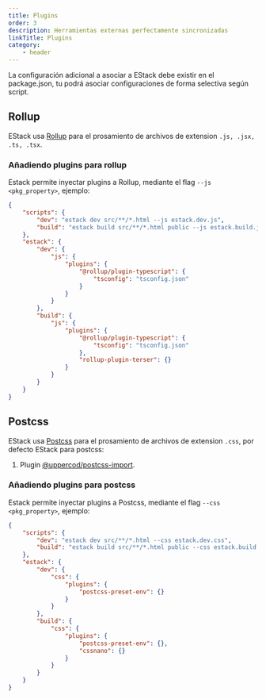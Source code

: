 ```yaml
---
title: Plugins
order: 3
description: Herramientas externas perfectamente sincronizadas
linkTitle: Plugins
category:
    - header
---
```


La configuración adicional a asociar a EStack debe existir en el package.json, tu podrá asociar configuraciones de forma selectiva según script.

## Rollup

EStack usa [Rollup](https://rollupjs.org/guide/en/) para el prosamiento de archivos de extension `.js, .jsx, .ts, .tsx`.

### Añadiendo plugins para rollup

Estack permite inyectar plugins a Rollup, mediante el flag `--js <pkg_property>`, ejemplo:

```json
{
    "scripts": {
        "dev": "estack dev src/**/*.html --js estack.dev.js",
        "build": "estack build src/**/*.html public --js estack.build.js"
    },
    "estack": {
        "dev": {
            "js": {
                "plugins": {
                    "@rollup/plugin-typescript": {
                        "tsconfig": "tsconfig.json"
                    }
                }
            }
        },
        "build": {
            "js": {
                "plugins": {
                    "@rollup/plugin-typescript": {
                        "tsconfig": "tsconfig.json"
                    },
                    "rollup-plugin-terser": {}
                }
            }
        }
    }
}
```

## Postcss

EStack usa [Postcss](http://postcss.org/) para el prosamiento de archivos de extension `.css`, por defecto EStack para postcss:

1. Plugin [@uppercod/postcss-import](https://github.com/UpperCod/postcss-import).

### Añadiendo plugins para postcss

Estack permite inyectar plugins a Postcss, mediante el flag `--css <pkg_property>`, ejemplo:

```json
{
    "scripts": {
        "dev": "estack dev src/**/*.html --css estack.dev.css",
        "build": "estack build src/**/*.html public --css estack.build.css"
    },
    "estack": {
        "dev": {
            "css": {
                "plugins": {
                    "postcss-preset-env": {}
                }
            }
        },
        "build": {
            "css": {
                "plugins": {
                    "postcss-preset-env": {},
                    "cssnano": {}
                }
            }
        }
    }
}
```
